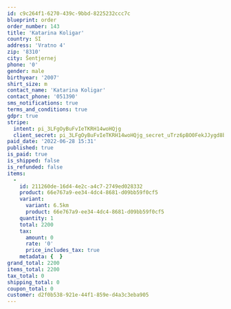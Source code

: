 ```yaml
---
id: c9c264f1-6270-439c-9bbd-8225232ccc7c
blueprint: order
order_number: 143
title: 'Katarina Koligar'
country: SI
address: 'Vratno 4'
zip: '8310'
city: Šentjernej
phone: '0'
gender: male
birthyear: '2007'
shirt_size: m
contact_name: 'Katarina Koligar'
contact_phone: '051390'
sms_notifications: true
terms_and_conditions: true
gdpr: true
stripe:
  intent: pi_3LFgOyBuFvIeTKRH14woHQjg
  client_secret: pi_3LFgOyBuFvIeTKRH14woHQjg_secret_uTrz6pBO0FekJJygd8bEPzRzJ
paid_date: '2022-06-28 15:31'
published: true
is_paid: true
is_shipped: false
is_refunded: false
items:
  -
    id: 211260de-16d4-4e2c-a4c7-2749ed028332
    product: 66e767a9-ee34-4dc4-8681-d09bb59f0cf5
    variant:
      variant: 6.5km
      product: 66e767a9-ee34-4dc4-8681-d09bb59f0cf5
    quantity: 1
    total: 2200
    tax:
      amount: 0
      rate: '0'
      price_includes_tax: true
    metadata: {  }
grand_total: 2200
items_total: 2200
tax_total: 0
shipping_total: 0
coupon_total: 0
customer: d2f0b538-921e-44f1-859e-d4a3c3eba905
---
```

